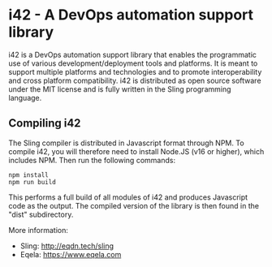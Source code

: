 i42 - A DevOps automation support library
=========================================

i42 is a DevOps automation support library that enables the programmatic use of
various development/deployment tools and platforms. It is meant to support multiple
platforms and technologies and to promote interoperability and cross platform
compatibility. i42 is distributed as open source software under the MIT license
and is fully written in the Sling programming language.

Compiling i42
-------------

The Sling compiler is distributed in Javascript format through NPM. To compile i42,
you will therefore need to install Node.JS (v16 or higher), which includes NPM. Then
run the following commands:

```
npm install
npm run build
```

This performs a full build of all modules of i42 and produces Javascript code as
the output. The compiled version of the library is then found in the "dist"
subdirectory.

More information:

* Sling: http://eqdn.tech/sling
* Eqela: https://www.eqela.com
